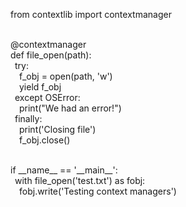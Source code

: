 from contextlib import contextmanager<br/><br/>


@contextmanager<br/>
def file_open(path):<br/>
    &ensp;try:<br/>
        &ensp;&ensp;f_obj = open(path, 'w')<br/>
        &ensp;&ensp;yield f_obj<br/>
    &ensp;except OSError:<br/>
        &ensp;&ensp;print("We had an error!")<br/>
    &ensp;finally:<br/>
        &ensp;&ensp;print('Closing file')<br/>
        &ensp;&ensp;f_obj.close()<br/><br/>


if &#95;&#95;name&#95;&#95; == '&#95;&#95;main&#95;&#95;':<br/>
    &ensp;with file_open('test.txt') as fobj:<br/>
        &ensp;&ensp;fobj.write('Testing context managers')
